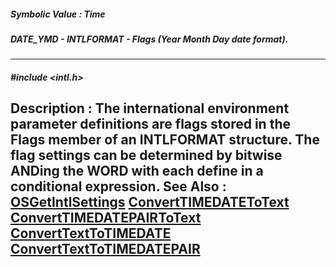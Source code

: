 ##### Symbolic Value : Time
##### DATE_YMD - INTLFORMAT - Flags (Year Month Day date format).
---
##### #include <intl.h>
**Description :**
The international environment parameter definitions are flags stored in the 
Flags member of an INTLFORMAT structure. The flag settings can be determined by 
bitwise ANDing the WORD with each define in a conditional expression.
**See Also :**
[OSGetIntlSettings](D:/md_files/OSGetIntlSettings.md)
[ConvertTIMEDATEToText](D:/md_files/ConvertTIMEDATEToText.md)
[ConvertTIMEDATEPAIRToText](D:/md_files/ConvertTIMEDATEPAIRToText.md)
[ConvertTextToTIMEDATE](D:/md_files/ConvertTextToTIMEDATE.md)
[ConvertTextToTIMEDATEPAIR](D:/md_files/ConvertTextToTIMEDATEPAIR.md)
---
